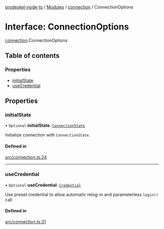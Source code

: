 [prodeskel-node-ts](../README.md) / [Modules](../modules.md) / [connection](../modules/connection.md) / ConnectionOptions

# Interface: ConnectionOptions

[connection](../modules/connection.md).ConnectionOptions

## Table of contents

### Properties

- [initialState](connection.ConnectionOptions.md#initialstate)
- [useCredential](connection.ConnectionOptions.md#usecredential)

## Properties

### initialState

• `Optional` **initialState**: [`ConnectionState`](connection.ConnectionState.md)

Initialize connection with `ConnectionState`.

#### Defined in

[src/connection.ts:24](https://github.com/inf-initely/prodeskel-driver-node/blob/9cadee4/src/connection.ts#L24)

___

### useCredential

• `Optional` **useCredential**: [`Credential`](../modules/connection.md#credential)

Use preset credential to allow automatic relog-in and parameterless `login()` call

#### Defined in

[src/connection.ts:31](https://github.com/inf-initely/prodeskel-driver-node/blob/9cadee4/src/connection.ts#L31)
